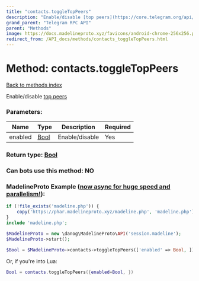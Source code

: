 ```yaml
---
title: "contacts.toggleTopPeers"
description: "Enable/disable [top peers](https://core.telegram.org/api/top-rating)"
grand_parent: "Telegram RPC API"
parent: "Methods"
image: https://docs.madelineproto.xyz/favicons/android-chrome-256x256.png
redirect_from: /API_docs/methods/contacts_toggleTopPeers.html
---
```

# Method: contacts.toggleTopPeers
[Back to methods index](index.md)



Enable/disable [top peers](https://core.telegram.org/api/top-rating)

### Parameters:

| Name     |    Type       | Description | Required |
|----------|---------------|-------------|----------|
|enabled|[Bool](../types/Bool.md) | Enable/disable | Yes|


### Return type: [Bool](../types/Bool.md)

### Can bots use this method: **NO**


### MadelineProto Example ([now async for huge speed and parallelism!](https://docs.madelineproto.xyz/docs/ASYNC.html)):


```php
if (!file_exists('madeline.php')) {
    copy('https://phar.madelineproto.xyz/madeline.php', 'madeline.php');
}
include 'madeline.php';

$MadelineProto = new \danog\MadelineProto\API('session.madeline');
$MadelineProto->start();

$Bool = $MadelineProto->contacts->toggleTopPeers(['enabled' => Bool, ]);
```

Or, if you're into Lua:

```lua
Bool = contacts.toggleTopPeers({enabled=Bool, })
```


